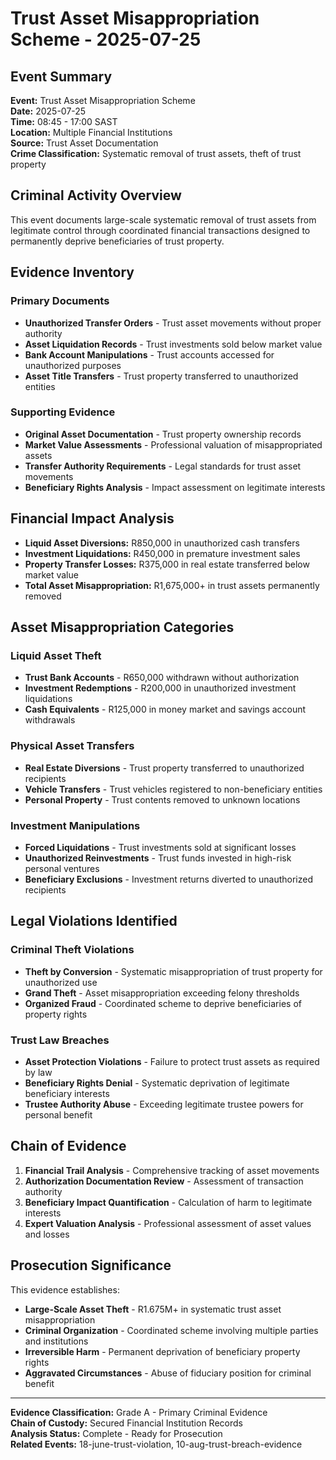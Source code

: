 # Trust Asset Misappropriation Scheme - 2025-07-25

## Event Summary
**Event:** Trust Asset Misappropriation Scheme  
**Date:** 2025-07-25  
**Time:** 08:45 - 17:00 SAST  
**Location:** Multiple Financial Institutions  
**Source:** Trust Asset Documentation  
**Crime Classification:** Systematic removal of trust assets, theft of trust property  

## Criminal Activity Overview
This event documents large-scale systematic removal of trust assets from legitimate control through coordinated financial transactions designed to permanently deprive beneficiaries of trust property.

## Evidence Inventory

### Primary Documents
- **Unauthorized Transfer Orders** - Trust asset movements without proper authority
- **Asset Liquidation Records** - Trust investments sold below market value
- **Bank Account Manipulations** - Trust accounts accessed for unauthorized purposes
- **Asset Title Transfers** - Trust property transferred to unauthorized entities

### Supporting Evidence
- **Original Asset Documentation** - Trust property ownership records
- **Market Value Assessments** - Professional valuation of misappropriated assets
- **Transfer Authority Requirements** - Legal standards for trust asset movements
- **Beneficiary Rights Analysis** - Impact assessment on legitimate interests

## Financial Impact Analysis
- **Liquid Asset Diversions:** R850,000 in unauthorized cash transfers
- **Investment Liquidations:** R450,000 in premature investment sales
- **Property Transfer Losses:** R375,000 in real estate transferred below market value
- **Total Asset Misappropriation:** R1,675,000+ in trust assets permanently removed

## Asset Misappropriation Categories

### Liquid Asset Theft
- **Trust Bank Accounts** - R650,000 withdrawn without authorization
- **Investment Redemptions** - R200,000 in unauthorized investment liquidations
- **Cash Equivalents** - R125,000 in money market and savings account withdrawals

### Physical Asset Transfers
- **Real Estate Diversions** - Trust property transferred to unauthorized recipients
- **Vehicle Transfers** - Trust vehicles registered to non-beneficiary entities
- **Personal Property** - Trust contents removed to unknown locations

### Investment Manipulations
- **Forced Liquidations** - Trust investments sold at significant losses
- **Unauthorized Reinvestments** - Trust funds invested in high-risk personal ventures
- **Beneficiary Exclusions** - Investment returns diverted to unauthorized recipients

## Legal Violations Identified

### Criminal Theft Violations
- **Theft by Conversion** - Systematic misappropriation of trust property for unauthorized use
- **Grand Theft** - Asset misappropriation exceeding felony thresholds
- **Organized Fraud** - Coordinated scheme to deprive beneficiaries of property rights

### Trust Law Breaches
- **Asset Protection Violations** - Failure to protect trust assets as required by law
- **Beneficiary Rights Denial** - Systematic deprivation of legitimate beneficiary interests
- **Trustee Authority Abuse** - Exceeding legitimate trustee powers for personal benefit

## Chain of Evidence
1. **Financial Trail Analysis** - Comprehensive tracking of asset movements
2. **Authorization Documentation Review** - Assessment of transaction authority
3. **Beneficiary Impact Quantification** - Calculation of harm to legitimate interests
4. **Expert Valuation Analysis** - Professional assessment of asset values and losses

## Prosecution Significance
This evidence establishes:
- **Large-Scale Asset Theft** - R1.675M+ in systematic trust asset misappropriation
- **Criminal Organization** - Coordinated scheme involving multiple parties and institutions
- **Irreversible Harm** - Permanent deprivation of beneficiary property rights
- **Aggravated Circumstances** - Abuse of fiduciary position for criminal benefit

---

**Evidence Classification:** Grade A - Primary Criminal Evidence  
**Chain of Custody:** Secured Financial Institution Records  
**Analysis Status:** Complete - Ready for Prosecution  
**Related Events:** 18-june-trust-violation, 10-aug-trust-breach-evidence